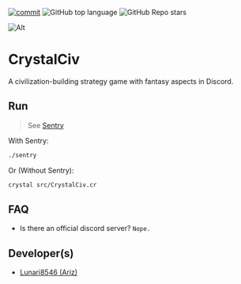 [![commit](https://img.shields.io/github/last-commit/AegisDigital/CrystalCiv?style=for-the-badge)](https://github.com/AegisDigitial/CrystalCiv)
![GitHub top language](https://img.shields.io/github/languages/top/AegisDigital/CrystalCiv?style=for-the-badge)
![GitHub Repo stars](https://img.shields.io/github/stars/AegisDigital/CrystalCiv?style=for-the-badge)

![Alt](https://repobeats.axiom.co/api/embed/1c3fa28009da8e34651ed9e47b133433ff377eca.svg "Repobeats analytics image")

# CrystalCiv
A civilization-building strategy game with fantasy aspects in Discord.

## Run
> See [Sentry](https://github.com/samueleaton/sentry)

With Sentry:
```bash
./sentry
```

Or (Without Sentry):
```bash
crystal src/CrystalCiv.cr
```

## FAQ
- Is there an official discord server? `Nope.`

## Developer(s)
- [Lunari8546 (Ariz)](https://github.com/Lunari8546)